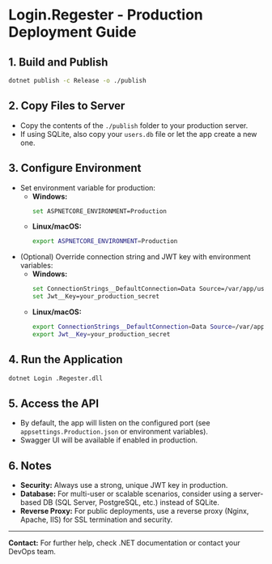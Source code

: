 # Login.Regester - Production Deployment Guide

## 1. Build and Publish

```sh
dotnet publish -c Release -o ./publish
```

## 2. Copy Files to Server
- Copy the contents of the `./publish` folder to your production server.
- If using SQLite, also copy your `users.db` file or let the app create a new one.

## 3. Configure Environment
- Set environment variable for production:
  - **Windows:**
    ```sh
    set ASPNETCORE_ENVIRONMENT=Production
    ```
  - **Linux/macOS:**
    ```sh
    export ASPNETCORE_ENVIRONMENT=Production
    ```
- (Optional) Override connection string and JWT key with environment variables:
  - **Windows:**
    ```sh
    set ConnectionStrings__DefaultConnection=Data Source=/var/app/users.db
    set Jwt__Key=your_production_secret
    ```
  - **Linux/macOS:**
    ```sh
    export ConnectionStrings__DefaultConnection=Data Source=/var/app/users.db
    export Jwt__Key=your_production_secret
    ```

## 4. Run the Application
```sh
dotnet Login .Regester.dll
```

## 5. Access the API
- By default, the app will listen on the configured port (see `appsettings.Production.json` or environment variables).
- Swagger UI will be available if enabled in production.

## 6. Notes
- **Security:** Always use a strong, unique JWT key in production.
- **Database:** For multi-user or scalable scenarios, consider using a server-based DB (SQL Server, PostgreSQL, etc.) instead of SQLite.
- **Reverse Proxy:** For public deployments, use a reverse proxy (Nginx, Apache, IIS) for SSL termination and security.

---

**Contact:** For further help, check .NET documentation or contact your DevOps team.

